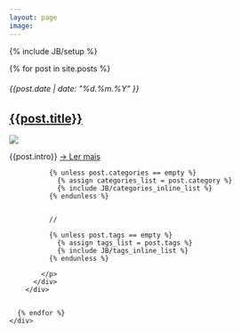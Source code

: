 ```yaml
---
layout: page
image: 
---
```

{% include JB/setup %}


<div class="row">
  <div class="span9">
    <div class="miniposts">
      {% for post in site.posts %}
        <div class="minipost row">
          <h6 class="post-info">
            {{post.date | date: "%d.%m.%Y" }}
          </h6>
          <h2 class="headline">
            <a href="{{ BASE_PATH }}{{post.url}}">
              {{post.title}}              
            </a>
          </h2>
          <div class="minipost img span3">
            <img src="{{ BASE_PATH }}/images/mapamundi-small.png">
          </div>
          <div class="minipost-info span6">
            <p>
              {{post.intro}}
              <a href="{{ BASE_PATH }}{{post.url}}" class="more-link">→ Ler mais</a>
            </p>
            <p>

              {% unless post.categories == empty %}
                {% assign categories_list = post.category %}
                {% include JB/categories_inline_list %}
              {% endunless %}  

              
              //
              
              {% unless post.tags == empty %}
                {% assign tags_list = post.tags %}
                {% include JB/tags_inline_list %}
              {% endunless %}  
              
            </p>
          </div>
        </div>


      {% endfor %}
    </div>    
  </div>
</div>



 



